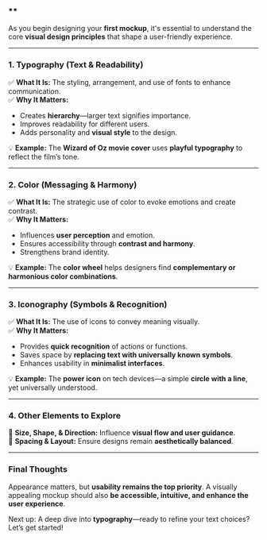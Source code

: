 

### **

As you begin designing your **first mockup**, it's essential to understand the core **visual design principles** that shape a user-friendly experience.

---

### **1. Typography (Text & Readability)**
✅ **What It Is:** The styling, arrangement, and use of fonts to enhance communication.  
✅ **Why It Matters:**  
- Creates **hierarchy**—larger text signifies importance.  
- Improves readability for different users.  
- Adds personality and **visual style** to the design.  

💡 **Example:** The **Wizard of Oz movie cover** uses **playful typography** to reflect the film’s tone.

---

### **2. Color (Messaging & Harmony)**
✅ **What It Is:** The strategic use of color to evoke emotions and create contrast.  
✅ **Why It Matters:**  
- Influences **user perception** and emotion.  
- Ensures accessibility through **contrast and harmony**.  
- Strengthens brand identity.  

💡 **Example:** The **color wheel** helps designers find **complementary or harmonious color combinations**.

---

### **3. Iconography (Symbols & Recognition)**
✅ **What It Is:** The use of icons to convey meaning visually.  
✅ **Why It Matters:**  
- Provides **quick recognition** of actions or functions.  
- Saves space by **replacing text with universally known symbols**.  
- Enhances usability in **minimalist interfaces**.  

💡 **Example:** The **power icon** on tech devices—a simple **circle with a line**, yet universally understood.

---

### **4. Other Elements to Explore**
🔹 **Size, Shape, & Direction:** Influence **visual flow and user guidance**.  
🔹 **Spacing & Layout:** Ensure designs remain **aesthetically balanced**.  

---

### **Final Thoughts**
Appearance matters, but **usability remains the top priority**. A visually appealing mockup should also **be accessible, intuitive, and enhance the user experience**.

Next up: A deep dive into **typography**—ready to refine your text choices? Let’s get started!
